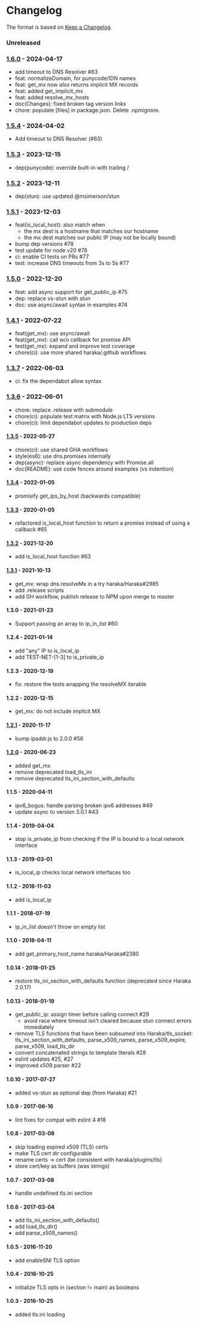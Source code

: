 # Changelog

The format is based on [Keep a Changelog](https://keepachangelog.com/).

### Unreleased

### [1.6.0] - 2024-04-17

- add timeout to DNS Resolver #83
- feat: normalizeDomain, for punycode/IDN names
- feat: get_mx now *also* returns implicit MX records
- feat: added get_implicit_mx
- feat: added resolve_mx_hosts
- doc(Changes): fixed broken tag version links
- chore: populate [files] in package.json. Delete .npmignore.

### [1.5.4] - 2024-04-02

- Add timeout to DNS Resolver (#83)

### [1.5.3] - 2023-12-15

- dep(punycode): override built-in with trailing /


### [1.5.2] - 2023-12-11

- dep(stun): use updated @msimerson/stun


### [1.5.1] - 2023-12-03

- feat(is_local_host): also match when
    - the mx dest is a hostname that matches our hostname
    - the mx dest matches our public IP (may not be locally bound)
- bump dep versions #78
- test update for node v20 #78
- ci: enable CI tests on PRs #77
- test: increase DNS timeouts from 3s to 5s #77


### [1.5.0] - 2022-12-20

- feat: add async support for get_public_ip #75
- dep: replace vs-stun with stun
- doc: use async/await syntax in examples #74


### [1.4.1] - 2022-07-22

- feat(get_mx): use async/await
- feat(get_mx): call w/o callback for promise API
- test(get_mx): expand and improve test coverage
- chore(ci): use more shared haraka/.github workflows


### [1.3.7] - 2022-06-03

- ci: fix the dependabot allow syntax


### [1.3.6] - 2022-06-01

- chore: replace .release with submodule
- chore(ci): populate test matrix with Node.js LTS versions
- chore(ci): limit dependabot updates to production deps


#### [1.3.5] - 2022-05-27

- chore(ci): use shared GHA workflows
- style(es6): use dns.promises internally
- dep(async): replace async dependency with Promise.all
- doc(README): use code fences around examples (vs indention)


#### [1.3.4] - 2022-01-05

- promisify get_ips_by_host (backwards compatible)


#### [1.3.3] - 2020-01-05

- refactored is_local_host function to return a promise instead of using a callback #65


#### [1.3.2] - 2021-12-20

- add is_local_host function #63


#### [1.3.1] - 2021-10-13

- get_mx: wrap dns.resolveMx in a try haraka/Haraka#2985
- add .release scripts
- add GH workflow, publish release to NPM upon merge to master


#### 1.3.0 - 2021-01-23

- Support passing an array to ip_in_list #60


#### 1.2.4 - 2021-01-14

- add "any" IP to is_local_ip
- add TEST-NET-[1-3] to is_private_ip


#### 1.2.3 - 2020-12-19

- fix: restore the tests wrapping the resolveMX iterable


#### 1.2.2 - 2020-12-15

- get_mx: do not include implicit MX


#### [1.2.1] - 2020-11-17

- bump ipaddr.js to 2.0.0 #56


#### [1.2.0] - 2020-06-23

- added get_mx
- remove deprecated load_tls_ini
- remove deprecated tls_ini_section_with_defaults


#### 1.1.5 - 2020-04-11

- ipv6_bogus: handle parsing broken ipv6 addresses #49
- update async to version 3.0.1 #43


#### 1.1.4 - 2019-04-04

- stop is_private_ip from checking if the IP is bound to a local network interface


#### 1.1.3 - 2019-03-01

- is_local_ip checks local network interfaces too


#### 1.1.2 - 2018-11-03

- add is_local_ip


#### 1.1.1 - 2018-07-19

- ip_in_list doesn't throw on empty list


#### 1.1.0 - 2018-04-11

- add get_primary_host_name haraka/Haraka#2380


#### 1.0.14 - 2018-01-25

- restore tls_ini_section_with_defaults function (deprecated since Haraka 2.0.17)


#### 1.0.13 - 2018-01-19

- get_public_ip: assign timer before calling connect #29
    - avoid race where timeout isn't cleared because stun connect errors immediately
- remove TLS functions that have been subsumed into Haraka/tls_socket: tls_ini_section_with_defaults, parse_x509_names, parse_x509_expire, parse_x509, load_tls_dir
- convert concatenated strings to template literals #28
- eslint updates #25, #27
- improved x509 parser #22


#### 1.0.10 - 2017-07-27

- added vs-stun as optional dep (from Haraka) #21


#### 1.0.9 - 2017-06-16

- lint fixes for compat with eslint 4  #18


#### 1.0.8 - 2017-03-08

- skip loading expired x509 (TLS) certs
- make TLS cert dir configurable
- rename certs -> cert (be consistent with haraka/plugins/tls)
- store cert/key as buffers (was strings)


#### 1.0.7 - 2017-03-08

- handle undefined tls.ini section


#### 1.0.6 - 2017-03-04

- add tls_ini_section_with_defaults()
- add load_tls_dir()
- add parse_x509_names()


#### 1.0.5 - 2016-11-20

* add enableSNI TLS option


#### 1.0.4 - 2016-10-25

* initialize TLS opts in (section != main) as booleans


#### 1.0.3 - 2016-10-25

* added tls.ini loading

[1.2.0]: https://github.com/haraka/haraka-net-utils/releases/tag/1.2.0
[1.2.1]: https://github.com/haraka/haraka-net-utils/releases/tag/1.2.1
[1.3.1]: https://github.com/haraka/haraka-net-utils/releases/tag/1.3.1
[1.3.2]: https://github.com/haraka/haraka-net-utils/releases/tag/1.3.2
[1.3.3]: https://github.com/haraka/haraka-net-utils/releases/tag/1.3.3
[1.3.4]: https://github.com/haraka/haraka-net-utils/releases/tag/1.3.4
[1.3.5]: https://github.com/haraka/haraka-net-utils/releases/tag/1.3.5
[1.3.6]: https://github.com/haraka/haraka-net-utils/releases/tag/1.3.6
[1.3.7]: https://github.com/haraka/haraka-net-utils/releases/tag/v1.3.7
[1.4.0]: https://github.com/haraka/haraka-net-utils/releases/tag/v1.4.0
[1.4.1]: https://github.com/haraka/haraka-net-utils/releases/tag/v1.4.1
[1.5.0]: https://github.com/haraka/haraka-net-utils/releases/tag/v1.5.0
[1.5.1]: https://github.com/haraka/haraka-net-utils/releases/tag/v1.5.1
[1.5.2]: https://github.com/haraka/haraka-net-utils/releases/tag/v1.5.2
[1.5.3]: https://github.com/haraka/haraka-net-utils/releases/tag/v1.5.3
[1.5.4]: https://github.com/haraka/haraka-net-utils/releases/tag/v1.5.4
[1.6.0]: https://github.com/haraka/haraka-net-utils/releases/tag/v1.6.0
